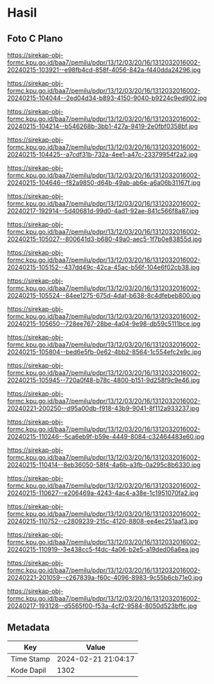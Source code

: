 # Hasil

## Foto C Plano

https://sirekap-obj-formc.kpu.go.id/baa7/pemilu/pdpr/13/12/03/20/16/1312032016002-20240215-103921--e98fb4cd-858f-4056-842a-f440dda24296.jpg

https://sirekap-obj-formc.kpu.go.id/baa7/pemilu/pdpr/13/12/03/20/16/1312032016002-20240215-104044--2ed04d34-b893-4150-9040-b9224c9ed902.jpg

https://sirekap-obj-formc.kpu.go.id/baa7/pemilu/pdpr/13/12/03/20/16/1312032016002-20240215-104214--b546268b-3bb1-427a-9419-2e0fbf0358bf.jpg

https://sirekap-obj-formc.kpu.go.id/baa7/pemilu/pdpr/13/12/03/20/16/1312032016002-20240215-104425--a7cdf31b-732a-4ee1-a47c-23379954f2a2.jpg

https://sirekap-obj-formc.kpu.go.id/baa7/pemilu/pdpr/13/12/03/20/16/1312032016002-20240215-104646--f82a9850-d64b-49ab-ab6e-a6a06b31167f.jpg

https://sirekap-obj-formc.kpu.go.id/baa7/pemilu/pdpr/13/12/03/20/16/1312032016002-20240217-192914--5d40681d-99d0-4ad1-92ae-841c566f8a87.jpg

https://sirekap-obj-formc.kpu.go.id/baa7/pemilu/pdpr/13/12/03/20/16/1312032016002-20240215-105027--800641d3-b680-49a0-aec5-1f7b0e83855d.jpg

https://sirekap-obj-formc.kpu.go.id/baa7/pemilu/pdpr/13/12/03/20/16/1312032016002-20240215-105152--437dd49c-42ca-45ac-b56f-104e6f02cb38.jpg

https://sirekap-obj-formc.kpu.go.id/baa7/pemilu/pdpr/13/12/03/20/16/1312032016002-20240215-105524--84ee1275-675d-4daf-b638-8c4dfebeb800.jpg

https://sirekap-obj-formc.kpu.go.id/baa7/pemilu/pdpr/13/12/03/20/16/1312032016002-20240215-105650--728ee767-28be-4a04-9e98-db59c5111bce.jpg

https://sirekap-obj-formc.kpu.go.id/baa7/pemilu/pdpr/13/12/03/20/16/1312032016002-20240215-105804--bed6e5fb-0e62-4bb2-8564-1c554efc2e9c.jpg

https://sirekap-obj-formc.kpu.go.id/baa7/pemilu/pdpr/13/12/03/20/16/1312032016002-20240215-105945--720a0f48-b78c-4800-b151-9d258f9c9e46.jpg

https://sirekap-obj-formc.kpu.go.id/baa7/pemilu/pdpr/13/12/03/20/16/1312032016002-20240221-200250--d95a00db-f918-43b9-9041-8f112a933237.jpg

https://sirekap-obj-formc.kpu.go.id/baa7/pemilu/pdpr/13/12/03/20/16/1312032016002-20240215-110246--5ca6eb9f-b59e-4449-8084-c32464483e60.jpg

https://sirekap-obj-formc.kpu.go.id/baa7/pemilu/pdpr/13/12/03/20/16/1312032016002-20240215-110414--8eb36050-58f4-4a6b-a3fb-0a295c8b6330.jpg

https://sirekap-obj-formc.kpu.go.id/baa7/pemilu/pdpr/13/12/03/20/16/1312032016002-20240215-110627--e206469a-4243-4ac4-a38e-1c1951070fa2.jpg

https://sirekap-obj-formc.kpu.go.id/baa7/pemilu/pdpr/13/12/03/20/16/1312032016002-20240215-110752--c2809239-215c-4120-8808-ee4ec251aaf3.jpg

https://sirekap-obj-formc.kpu.go.id/baa7/pemilu/pdpr/13/12/03/20/16/1312032016002-20240215-110919--3e438cc5-f4dc-4a06-b2e5-a19ded06a6ea.jpg

https://sirekap-obj-formc.kpu.go.id/baa7/pemilu/pdpr/13/12/03/20/16/1312032016002-20240221-201059--c267839a-f60c-4096-8983-9c55b6cb71e0.jpg

https://sirekap-obj-formc.kpu.go.id/baa7/pemilu/pdpr/13/12/03/20/16/1312032016002-20240217-193128--d5565f00-f53a-4cf2-9584-8050d523bffc.jpg


## Metadata

| Key        | Value               |
| ---------- | ------------------- |
| Time Stamp | 2024-02-21 21:04:17 |
| Kode Dapil | 1302                |



